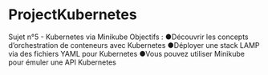 # ProjectKubernetes
Sujet n°5 - Kubernetes via Minikube Objectifs : ●Découvrir les concepts d’orchestration de conteneurs avec Kubernetes ●Déployer une stack LAMP via des fichiers YAML pour Kubernetes ●Vous pouvez utiliser Minikube pour émuler une API Kubernetes 

